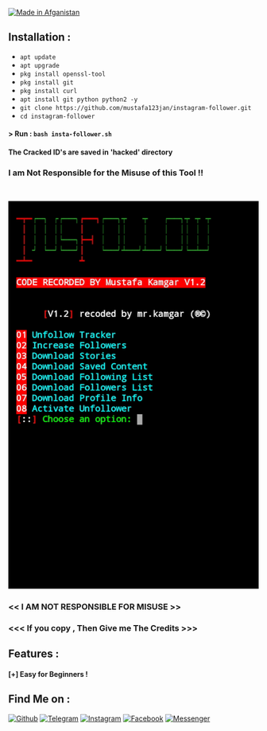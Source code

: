<p align="left">
<a href="#"><img title="Made in Afganistan" src="https://img.shields.io/badge/MADE%20IN-AFGANISTAN-green?colorA=%23ff0000&colorB=%23017e40&style=for-the-badge"></a>
</p>


## Installation :

* `apt update`
* `apt upgrade`
* `pkg install openssl-tool`
* `pkg install git`
* `pkg install curl`
* `apt install git python python2 -y`
* `git clone https://github.com/mustafa123jan/instagram-follower.git`
* `cd instagram-follower`

#### > Run : `bash insta-follower.sh`



#### The Cracked ID's are saved in 'hacked' directory
### I am Not Responsible for the Misuse of this Tool !!
<br>
<p align="center">
<img src=".__src__/insta.png"/>
</p>

### << I AM NOT RESPONSIBLE FOR MISUSE >>
### <<< If you copy , Then Give me The Credits >>>

## Features :

#### [+] Easy for Beginners !

## Find Me on :
[![Github](https://img.shields.io/badge/Github-MUSTAFA--123JAN-green?style=for-the-badge&logo=github)](https://github.com/mustafa123jan)
[![Telegram](https://img.shields.io/badge/Telegram-Mustafa0001-blue?style=for-the-badge&logo=telegram)](https://t.me/the_world_of_hacking)
[![Instagram](https://img.shields.io/badge/IG-%40mustafa.kamgar-red?style=for-the-badge&logo=instagram)](https://www.instagram.com/mustafa.kamgar)
[![Facebook](https://img.shields.io/badge/Facebook-white?style=for-the-badge&logo=facebook)](https://fb.com/mustafa.kamgar.1)
[![Messenger](https://img.shields.io/badge/Chat-Messenger-blue?style=for-the-badge&logo=messenger)](https://m.me/mustafa.kamgar.1)
